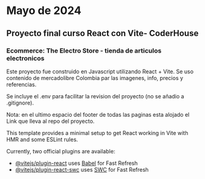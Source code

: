 # Mayo de 2024
## Proyecto final curso React con Vite- CoderHouse
### Ecommerce: The Electro Store - tienda de articulos electronicos


Este proyecto fue construido en Javascript utilizando React + Vite. Se uso contenido de mercadolibre Colombia par las imagenes, info, precios y referencias.

Se incluye el .env para facilitar la revision del proyecto (no se añadio a .gitignore).

Nota: en el ultimo espacio del footer de todas las paginas esta alojado el Link que lleva al repo del proyecto.





This template provides a minimal setup to get React working in Vite with HMR and some ESLint rules.

Currently, two official plugins are available:

- [@vitejs/plugin-react](https://github.com/vitejs/vite-plugin-react/blob/main/packages/plugin-react/README.md) uses [Babel](https://babeljs.io/) for Fast Refresh
- [@vitejs/plugin-react-swc](https://github.com/vitejs/vite-plugin-react-swc) uses [SWC](https://swc.rs/) for Fast Refresh

